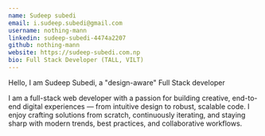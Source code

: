 ```yaml
---
name: Sudeep subedi
email: i.sudeep.subedi@gmail.com
username: nothing-mann
linkedin: sudeep-subedi-4474a2207
github: nothing-mann
website: https://sudeep-subedi.com.np
bio: Full Stack Developer (TALL, VILT)
---
```


Hello, I am Sudeep Subedi, a "design-aware" Full Stack developer

I am a full-stack web developer with a passion for building creative, end-to-end digital experiences — from intuitive design to robust, scalable code. I enjoy crafting solutions from scratch, continuously iterating, and staying sharp with modern trends, best practices, and collaborative workflows.
